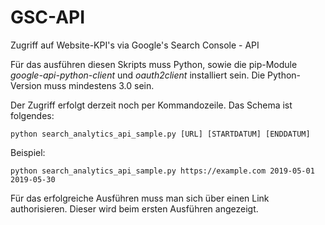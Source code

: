 # GSC-API
Zugriff auf Website-KPI's via Google's Search Console - API

Für das ausführen diesen Skripts muss Python, sowie die pip-Module *google-api-python-client* und *oauth2client* installiert sein. Die Python-Version muss mindestens 3.0 sein.

Der Zugriff erfolgt derzeit noch per Kommandozeile. 
Das Schema ist folgendes:                 

	python search_analytics_api_sample.py [URL] [STARTDATUM] [ENDDATUM]
		
Beispiel:                     

	python search_analytics_api_sample.py https://example.com 2019-05-01 2019-05-30

Für das erfolgreiche Ausführen muss man sich über einen Link authorisieren. Dieser wird beim ersten Ausführen angezeigt.
